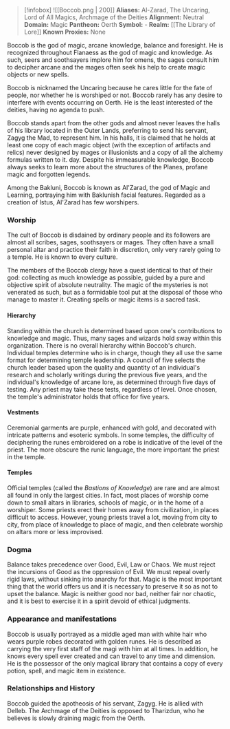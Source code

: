 > [!infobox]
> ![[Boccob.png | 200]]
>  **Aliases:** Al-Zarad, The Uncaring, Lord of All Magics, Archmage of the Deities
> **Alignment:** Neutral 
> **Domain:** Magic
> **Pantheon:** Oerth
> **Symbol:** -
> **Realm:** [[The Library of Lore]]
> **Known Proxies:** None 

Boccob is the god of magic, arcane knowledge, balance and foresight. He is recognized throughout Flanaess as the god of magic and knowledge. As such, seers and soothsayers implore him for omens, the sages consult him to decipher arcane and the mages often seek his help to create magic objects or new spells.  
  
Boccob is nicknamed the Uncaring because he cares little for the fate of people, nor whether he is worshiped or not. Boccob rarely has any desire to interfere with events occurring on Oerth. He is the least interested of the deities, having no agenda to push.  
  
Boccob stands apart from the other gods and almost never leaves the halls of his library located in the Outer Lands, preferring to send his servant, Zagyg the Mad, to represent him. In his halls, it is claimed that he holds at least one copy of each magic object (with the exception of artifacts and relics) never designed by mages or illusionists and a copy of all the alchemy formulas written to it. day. Despite his immeasurable knowledge, Boccob always seeks to learn more about the structures of the Planes, profane magic and forgotten legends.  
  
Among the Bakluni, Boccob is known as Al'Zarad, the god of Magic and Learning, portraying him with Baklunish facial features. Regarded as a creation of Istus, Al'Zarad has few worshipers.

### Worship
The cult of Boccob is disdained by ordinary people and its followers are almost all scribes, sages, soothsayers or mages. They often have a small personal altar and practice their faith in discretion, only very rarely going to a temple. He is known to every culture.  
  
The members of the Boccob clergy have a quest identical to that of their god: collecting as much knowledge as possible, guided by a pure and objective spirit of absolute neutrality. The magic of the mysteries is not venerated as such, but as a formidable tool put at the disposal of those who manage to master it. Creating spells or magic items is a sacred task.

#### Hierarchy
Standing within the church is determined based upon one's contributions to knowledge and magic. Thus, many sages and wizards hold sway within this organization. There is no overall hierarchy within Boccob's church. Individual temples determine who is in charge, though they all use the same format for determining temple leadership. A council of five selects the church leader based upon the quality and quantity of an individual's research and scholarly writings during the previous five years, and the individual's knowledge of arcane lore, as determined through five days of testing. Any priest may take these tests, regardless of level. Once chosen, the temple's administrator holds that office for five years.

#### Vestments
Ceremonial garments are purple, enhanced with gold, and decorated with intricate patterns and esoteric symbols. In some temples, the difficulty of deciphering the runes embroidered on a robe is indicative of the level of the priest. The more obscure the runic language, the more important the priest in the temple.

#### Temples
Official temples (called the _Bastions of Knowledge_) are rare and are almost all found in only the largest cities. In fact, most places of worship come down to small altars in libraries, schools of magic, or in the home of a worshiper. Some priests erect their homes away from civilization, in places difficult to access. However, young priests travel a lot, moving from city to city, from place of knowledge to place of magic, and then celebrate worship on altars more or less improvised.

### Dogma
Balance takes precedence over Good, Evil, Law or Chaos. We must reject the incursions of Good as the oppression of Evil. We must repeal overly rigid laws, without sinking into anarchy for that. Magic is the most important thing that the world offers us and it is necessary to preserve it so as not to upset the balance. Magic is neither good nor bad, neither fair nor chaotic, and it is best to exercise it in a spirit devoid of ethical judgments.

### Appearance and manifestations
Boccob is usually portrayed as a middle aged man with white hair who wears purple robes decorated with golden runes. He is described as carrying the very first staff of the magi with him at all times. In addition, he knows every spell ever created and can travel to any time and dimension. He is the possessor of the only magical library that contains a copy of every potion, spell, and magic item in existence.

### Relationships and History
Boccob guided the apotheosis of his servant, Zagyg. He is allied with Delleb. The Archmage of the Deities is opposed to Tharizdun, who he believes is slowly draining magic from the Oerth.